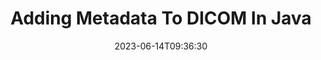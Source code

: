 ---
############################# Static ############################
layout: "auto-gen-metadata"
date: 2023-06-14T09:36:30
draft: false
otherformats: zip xltx xltm xlt xlsx xlsm xlsb xls wmf webp wav vsx vss vsdx vsd vdx vcr vcf ttf ttc torrent tiff tif psd pptx pptm ppt ppsx ppsm pps potx potm pot png pdf otf otc odt ods msg mpt mpp mp3 mov jpg jpf jpeg jp2 heif heic gif flv epub eml emf dxf dwg dotx dotm dot docx docm doc djvu dcm bmp avi asf mkv one otc djvu

############################# Head ############################
head_title: "Add Metadata to DICOM Files in Java Java Applications"
head_description: "Java Java metadata processing API to add metadata information to DICOM files. Work with metadata standards XMP, EXIF, IPTC, ID3 etc."

############################# Header ############################
title: "Adding Metadata To DICOM In Java"
description: "Add custom metadata properties to a wide range of business documents, images, audio & video file formats using GroupDocs.Metadata for Java."
bg_image: "https://cms.admin.containerize.com/templates/aspose/App_Themes/V3/images/bg/header1.png"
bg_overlay: false
button:
    enable: true
    icon: "fas fa-arrow-down"
    label: "Download Free Trial"
    link: "https://downloads.groupdocs.com/metadata/java"

############################# SubMenu ############################
submenu:
    enable: true

    left:
        img_alt: "GroupDocs.Metadata for Java"
        image: "https://cms.admin.containerize.com/templates/groupdocs/images/product-logos/90x90-noborder/groupdocs-metadata-java.png"
        product: "GroupDocs.Metadata"
        platform: "Java"

    middle:
        button:

            # button loop
            - link: "https://apireference.groupdocs.com/metadata/java"
              text: "{submenu.content_middle.button_text_1}"

            # button loop
            - link: "https://github.com/groupdocs-metadata"
              text: "{submenu.content_middle.button_text_2}"

            # button loop
            - link: "https://products.groupdocs.app/metadata/family"
              text: "{submenu.content_middle.button_text_3}"

            # button loop
            - link: "https://purchase.groupdocs.com/pricing/metadata/java"
              text: "{submenu.content_middle.button_text_4}"

    right:
        link_download: "https://downloads.groupdocs.com/metadata"
        link_learn: "https://docs.groupdocs.com/metadata/java"
        link_buy: "https://purchase.groupdocs.com"

############################# About ############################
about:
    enable: true
    title: "About GroupDocs.Metadata for Java API"
    content: |
        [GroupDocs.Metadata for Java](/de/metadata/java/) is an advanced metadata fields management and manipulation solution to easily view, update, remove, find, compare, exchange and export metadata information from images and document formats without using any external software. Add metadata details to Word documents, Excel spreadsheets, PowerPoint presentations, Outlook emails, OneNote, Visio, Project, PDF, AutoCAD, ZIp, Audio and Video file formats along with the support for working with many other metadata processing features.

############################# Steps ############################
steps:
    enable: true
    title_left: "Steps for adding Metadata to DICOM in Java"
    content_left: |
        [GroupDocs.Metadata for Java](/de/metadata/java/) makes it easy for Java developers to add metadata details to DICOM files from within their applications by implementing a few easy steps.
        
        * Load DICOM with an instance of Metadata class.
        * Use Metadata.AddProperties method to add the properties.
        * Use a predicate to find desired metadata properties.
        * Save the changes back in DICOM format.

    title_right: "System Requirements"
    content_right: |
        GroupDocs.Metadata for Java APIs are supported on all major platforms and operating systems. Before executing the code below, please make sure that you have the following prerequisites installed on your system.

        * Operating Systems: Microsoft Windows, Linux, MacOS
        * Development Environments: NetBeans, IntelliJ IDEA, Eclipse
        * Java Runtime Environments: J2SE 6.0 and above
        * Get the latest version of  GroupDocs.Metadata for Java from [Maven](https://repository.groupdocs.com/webapp/#/artifacts/browse/tree/General/repo/com/groupdocs/groupdocs-metadata)
         
    code: |
        ```java    
        // {steps.code.load_comment}
        try (Metadata metadata = new Metadata("input.dicom"))
        {
            // add a property containing the content author
            int affected = metadata.addProperties(new ContainsTagSpecification(Tags.getTime().getPrinted()), new PropertyValue(new Date()));
            System.out.println(String.format("Affected properties: %s", affected));
            metadata.save("output.dicom");
        }
        ```

############################# Demos ############################
demos:
    enable: true
    title: "Live Demos to Add Metadata"
    content: |
       Add metadata information to DICOM file right now by visiting [GroupDocs.Metadata Live Demos](https://products.groupdocs.app/metadata/family) website.
       The live demo has the following benefits.
        
############################# About Formats ############################
about_formats:
    enable: true

############################# More Formats ############################
more_formats:
    enable: true
    title: "Adding Metadata Properties To Other File Formats"
    content: |
        Multi format documents and images metadata addition API for Java. Retrieve metadata of some of the popular file formats as stated below.

############################# Back to top ###############################
back_to_top:
    enable: true
---